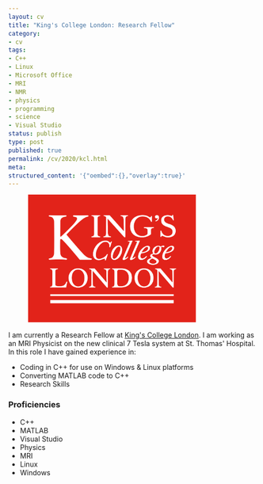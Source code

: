 ```yaml
---
layout: cv
title: "King's College London: Research Fellow"
category:
- cv
tags:
- C++
- Linux
- Microsoft Office
- MRI
- NMR
- physics
- programming
- science
- Visual Studio
status: publish
type: post
published: true
permalink: /cv/2020/kcl.html
meta:
structured_content: '{"oembed":{},"overlay":true}'
---
```

<figure>
<a href="https://www.kcl.ac.uk/people/thomas-wilkinson"><img src="/assets/img/cv/kcl-logo.svg" style="width:80%" alt="King's College London Logo"/></a>
</figure>

I am currently a Research Fellow at <a href="https://www.kcl.ac.uk/people/thomas-wilkinson">King's College London</a>. I am working as an MRI Physicist on the new clinical 7 Tesla system at St. Thomas' Hospital. In this role I have gained experience in:
- Coding in C++ for use on Windows &amp; Linux platforms
- Converting MATLAB code to C++
- Research Skills

### Proficiencies
- C++
- MATLAB
- Visual Studio
- Physics
- MRI
- Linux
- Windows
